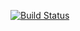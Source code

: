 [![Build Status](https://travis-ci.org/ttugrad01/vue-spa.svg?branch=master)](https://travis-ci.org/ttugrad01/vue-spa)
